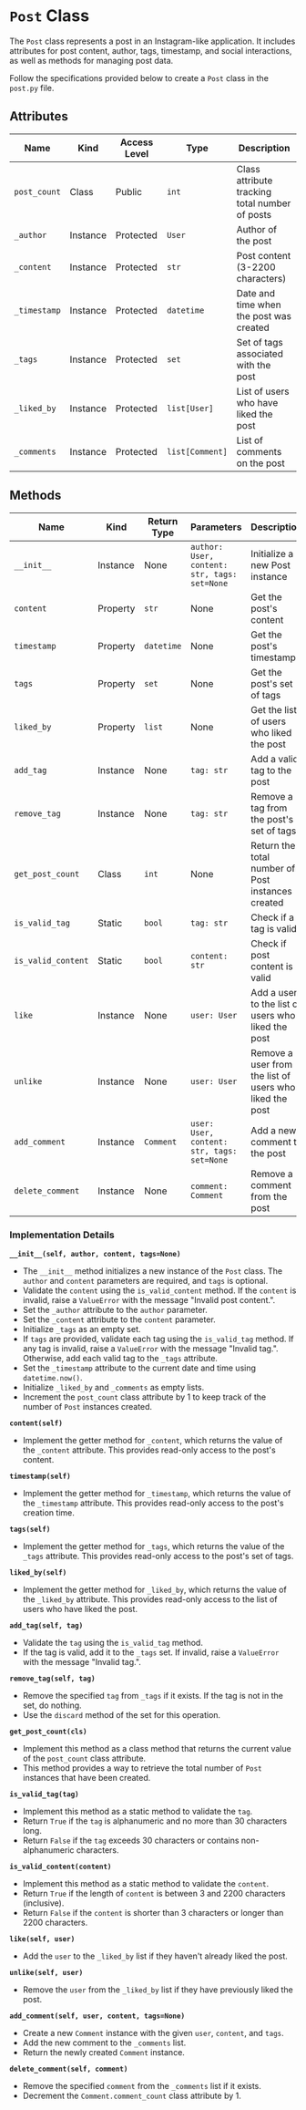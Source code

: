 # `Post` Class

The `Post` class represents a post in an Instagram-like application. It includes attributes for post content, author, tags, timestamp, and social interactions, as well as methods for managing post data.

Follow the specifications provided below to create a `Post` class in the `post.py` file.

## Attributes

| Name         | Kind     | Access Level | Type            | Description                                    |
|--------------|----------|--------------|-----------------|------------------------------------------------|
| `post_count` | Class    | Public       | `int`           | Class attribute tracking total number of posts |
| `_author`    | Instance | Protected    | `User`          | Author of the post                             |
| `_content`   | Instance | Protected    | `str`           | Post content (3-2200 characters)               |
| `_timestamp` | Instance | Protected    | `datetime`      | Date and time when the post was created        |
| `_tags`      | Instance | Protected    | `set`           | Set of tags associated with the post           |
| `_liked_by`  | Instance | Protected    | `list[User]`    | List of users who have liked the post          |
| `_comments`  | Instance | Protected    | `list[Comment]` | List of comments on the post                   |

## Methods

| Name                 | Kind     | Return Type | Parameters                                | Description                                           |
|----------------------|----------|-------------|-------------------------------------------|-------------------------------------------------------|
| `__init__`           | Instance | None        | `author: User, content: str, tags: set=None` | Initialize a new Post instance                        |
| `content`            | Property | `str`       | None                                      | Get the post's content                                |
| `timestamp`          | Property | `datetime`  | None                                      | Get the post's timestamp                              |
| `tags`               | Property | `set`       | None                                      | Get the post's set of tags                            |
| `liked_by`           | Property | `list`      | None                                      | Get the list of users who liked the post              |
| `add_tag`            | Instance | None        | `tag: str`                                | Add a valid tag to the post                           |
| `remove_tag`         | Instance | None        | `tag: str`                                | Remove a tag from the post's set of tags              |
| `get_post_count`     | Class    | `int`       | None                                      | Return the total number of Post instances created     |
| `is_valid_tag`       | Static   | `bool`      | `tag: str`                                | Check if a tag is valid                               |
| `is_valid_content`   | Static   | `bool`      | `content: str`                            | Check if post content is valid                        |
| `like`               | Instance | None        | `user: User`                              | Add a user to the list of users who liked the post    |
| `unlike`             | Instance | None        | `user: User`                              | Remove a user from the list of users who liked the post |
| `add_comment`        | Instance | `Comment`   | `user: User, content: str, tags: set=None`| Add a new comment to the post                         |
| `delete_comment`     | Instance | None        | `comment: Comment`                        | Remove a comment from the post                        |

### Implementation Details

**`__init__(self, author, content, tags=None)`**
- The `__init__` method initializes a new instance of the `Post` class. The `author` and `content` parameters are required, and `tags` is optional.
- Validate the `content` using the `is_valid_content` method. If the `content` is invalid, raise a `ValueError` with the message "Invalid post content.".
- Set the `_author` attribute to the `author` parameter.
- Set the `_content` attribute to the `content` parameter.
- Initialize `_tags` as an empty set.
- If `tags` are provided, validate each tag using the `is_valid_tag` method. If any tag is invalid, raise a `ValueError` with the message "Invalid tag.". Otherwise, add each valid tag to the `_tags` attribute.
- Set the `_timestamp` attribute to the current date and time using `datetime.now()`.
- Initialize `_liked_by` and `_comments` as empty lists.
- Increment the `post_count` class attribute by 1 to keep track of the number of `Post` instances created.

**`content(self)`**
- Implement the getter method for `_content`, which returns the value of the `_content` attribute. This provides read-only access to the post's content.

**`timestamp(self)`**
- Implement the getter method for `_timestamp`, which returns the value of the `_timestamp` attribute. This provides read-only access to the post's creation time.

**`tags(self)`**
- Implement the getter method for `_tags`, which returns the value of the `_tags` attribute. This provides read-only access to the post's set of tags.

**`liked_by(self)`**
- Implement the getter method for `_liked_by`, which returns the value of the `_liked_by` attribute. This provides read-only access to the list of users who have liked the post.

**`add_tag(self, tag)`**
- Validate the `tag` using the `is_valid_tag` method.
- If the tag is valid, add it to the `_tags` set. If invalid, raise a `ValueError` with the message "Invalid tag.".

**`remove_tag(self, tag)`**
- Remove the specified `tag` from `_tags` if it exists. If the tag is not in the set, do nothing.
- Use the `discard` method of the set for this operation.

**`get_post_count(cls)`**
- Implement this method as a class method that returns the current value of the `post_count` class attribute.
- This method provides a way to retrieve the total number of `Post` instances that have been created.

**`is_valid_tag(tag)`**
- Implement this method as a static method to validate the `tag`.
- Return `True` if the `tag` is alphanumeric and no more than 30 characters long.
- Return `False` if the `tag` exceeds 30 characters or contains non-alphanumeric characters.

**`is_valid_content(content)`**
- Implement this method as a static method to validate the `content`.
- Return `True` if the length of `content` is between 3 and 2200 characters (inclusive).
- Return `False` if the `content` is shorter than 3 characters or longer than 2200 characters.

**`like(self, user)`**
- Add the `user` to the `_liked_by` list if they haven't already liked the post.

**`unlike(self, user)`**
- Remove the `user` from the `_liked_by` list if they have previously liked the post.

**`add_comment(self, user, content, tags=None)`**
- Create a new `Comment` instance with the given `user`, `content`, and `tags`.
- Add the new comment to the `_comments` list.
- Return the newly created `Comment` instance.

**`delete_comment(self, comment)`**
- Remove the specified `comment` from the `_comments` list if it exists.
- Decrement the `Comment.comment_count` class attribute by 1.